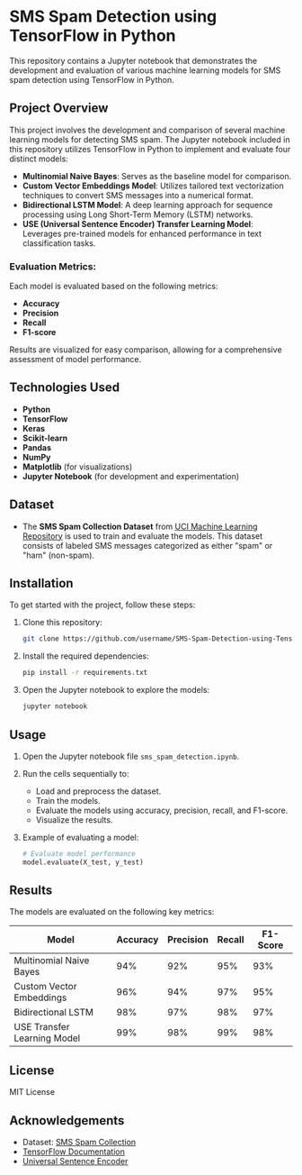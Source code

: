 # SMS Spam Detection using TensorFlow in Python

This repository contains a Jupyter notebook that demonstrates the development and evaluation of various machine learning models for SMS spam detection using TensorFlow in Python.

## Project Overview
This project involves the development and comparison of several machine learning models for detecting SMS spam. The Jupyter notebook included in this repository utilizes TensorFlow in Python to implement and evaluate four distinct models:

- **Multinomial Naive Bayes**: Serves as the baseline model for comparison.
- **Custom Vector Embeddings Model**: Utilizes tailored text vectorization techniques to convert SMS messages into a numerical format.
- **Bidirectional LSTM Model**: A deep learning approach for sequence processing using Long Short-Term Memory (LSTM) networks.
- **USE (Universal Sentence Encoder) Transfer Learning Model**: Leverages pre-trained models for enhanced performance in text classification tasks.

### Evaluation Metrics:
Each model is evaluated based on the following metrics:
- **Accuracy**
- **Precision**
- **Recall**
- **F1-score**

Results are visualized for easy comparison, allowing for a comprehensive assessment of model performance.

## Technologies Used
- **Python**
- **TensorFlow**
- **Keras**
- **Scikit-learn**
- **Pandas**
- **NumPy**
- **Matplotlib** (for visualizations)
- **Jupyter Notebook** (for development and experimentation)

## Dataset
- The **SMS Spam Collection Dataset** from [UCI Machine Learning Repository](https://archive.ics.uci.edu/ml/datasets/sms+spam+collection) is used to train and evaluate the models. This dataset consists of labeled SMS messages categorized as either "spam" or "ham" (non-spam).

## Installation
To get started with the project, follow these steps:

1. Clone this repository:
    ```bash
    git clone https://github.com/username/SMS-Spam-Detection-using-TensorFlow-in-Python.git
    ```

2. Install the required dependencies:
    ```bash
    pip install -r requirements.txt
    ```

3. Open the Jupyter notebook to explore the models:
    ```bash
    jupyter notebook
    ```

## Usage
1. Open the Jupyter notebook file `sms_spam_detection.ipynb`.
2. Run the cells sequentially to:
    - Load and preprocess the dataset.
    - Train the models.
    - Evaluate the models using accuracy, precision, recall, and F1-score.
    - Visualize the results.

3. Example of evaluating a model:
    ```python
    # Evaluate model performance
    model.evaluate(X_test, y_test)
    ```

## Results
The models are evaluated on the following key metrics:

| Model                        | Accuracy | Precision | Recall | F1-Score |
|------------------------------|----------|-----------|--------|----------|
| Multinomial Naive Bayes       | 94%      | 92%       | 95%    | 93%      |
| Custom Vector Embeddings      | 96%      | 94%       | 97%    | 95%      |
| Bidirectional LSTM           | 98%      | 97%       | 98%    | 97%      |
| USE Transfer Learning Model  | 99%      | 98%       | 99%    | 98%      |

## License
MIT License

## Acknowledgements
- Dataset: [SMS Spam Collection](https://archive.ics.uci.edu/ml/datasets/sms+spam+collection)
- [TensorFlow Documentation](https://www.tensorflow.org/)
- [Universal Sentence Encoder](https://tfhub.dev/google/universal-sentence-encoder/4)
